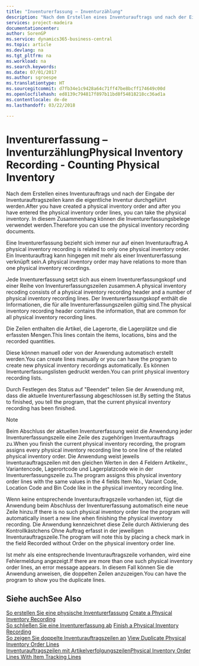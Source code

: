 ```yaml
---
title: "Inventurerfassung – Inventurzählung"
description: "Nach dem Erstellen eines Inventurauftrags und nach der Eingabe der Inventurauftragszeilen kann die eigentliche Inventur durchgeführt werden. In diesem Zusammenhang können die Inventurerfassungsbelege verwendet werden."
services: project-madeira
documentationcenter: 
author: SorenGP
ms.service: dynamics365-business-central
ms.topic: article
ms.devlang: na
ms.tgt_pltfrm: na
ms.workload: na
ms.search.keywords: 
ms.date: 07/01/2017
ms.author: sgroespe
ms.translationtype: HT
ms.sourcegitcommit: d7fb34e1c9428a64c71ff47be8bcff174649c00d
ms.openlocfilehash: ed8139c794817f897b11bd8f54818218cc36ad1a
ms.contentlocale: de-de
ms.lasthandoff: 03/22/2018

---
```

# <a name="physical-inventory-recording---counting-physical-inventory"></a><span data-ttu-id="090e7-104">Inventurerfassung – Inventurzählung</span><span class="sxs-lookup"><span data-stu-id="090e7-104">Physical Inventory Recording - Counting Physical Inventory</span></span>
<span data-ttu-id="090e7-105">Nach dem Erstellen eines Inventurauftrags und nach der Eingabe der Inventurauftragszeilen kann die eigentliche Inventur durchgeführt werden.</span><span class="sxs-lookup"><span data-stu-id="090e7-105">After you have created a physical inventory order and after you have entered the physical inventory order lines, you can take the physical inventory.</span></span> <span data-ttu-id="090e7-106">In diesem Zusammenhang können die Inventurerfassungsbelege verwendet werden.</span><span class="sxs-lookup"><span data-stu-id="090e7-106">Therefore you can use the physical inventory recording documents.</span></span>  

<span data-ttu-id="090e7-107">Eine Inventurerfassung bezieht sich immer nur auf einen Inventurauftrag.</span><span class="sxs-lookup"><span data-stu-id="090e7-107">A physical inventory recording is related to only one physical inventory order.</span></span> <span data-ttu-id="090e7-108">Ein Inventurauftrag kann hingegen mit mehr als einer Inventurerfassung verknüpft sein.</span><span class="sxs-lookup"><span data-stu-id="090e7-108">A physical inventory order may have relations to more than one physical inventory recordings.</span></span>  

<span data-ttu-id="090e7-109">Jede Inventurerfassung setzt sich aus einem Inventurerfassungskopf und einer Reihe von Inventurerfassungszeilen zusammen.</span><span class="sxs-lookup"><span data-stu-id="090e7-109">A physical inventory recoding consists of a physical inventory recording header and a number of physical inventory recording lines.</span></span> <span data-ttu-id="090e7-110">Der Inventurerfassungskopf enthält die Informationen, die für alle Inventurerfassungszeilen gültig sind.</span><span class="sxs-lookup"><span data-stu-id="090e7-110">The physical inventory recording header contains the information, that are common for all physical inventory recording lines.</span></span>  

<span data-ttu-id="090e7-111">Die Zeilen enthalten die Artikel, die Lagerorte, die Lagerplätze und die erfassten Mengen.</span><span class="sxs-lookup"><span data-stu-id="090e7-111">This lines contain the items, locations, bins and the recorded quantities.</span></span>  

<span data-ttu-id="090e7-112">Diese können manuell oder von der Anwendung automatisch erstellt werden.</span><span class="sxs-lookup"><span data-stu-id="090e7-112">You can create lines manually or you can have the program to create new physical inventory recordings automatically.</span></span> <span data-ttu-id="090e7-113">Es können Inventurerfassungslisten gedruckt werden.</span><span class="sxs-lookup"><span data-stu-id="090e7-113">You can print physical inventory recording lists.</span></span>  

<span data-ttu-id="090e7-114">Durch Festlegen des Status auf "Beendet" teilen Sie der Anwendung mit, dass die aktuelle Inventurerfassung abgeschlossen ist.</span><span class="sxs-lookup"><span data-stu-id="090e7-114">By setting the Status to finished, you tell the program, that the current physical inventory recording has been finished.</span></span>  

> [!NOTE]  
>  <span data-ttu-id="090e7-115">Beim Abschluss der aktuellen Inventurerfassung weist die Anwendung jeder Inventurerfassungszeile eine Zeile des zugehörigen Inventurauftrags zu.</span><span class="sxs-lookup"><span data-stu-id="090e7-115">When you finish the current physical inventory recording, the program assigns every physical inventory recording line to one line of the related physical inventory order.</span></span> <span data-ttu-id="090e7-116">Die Anwendung weist jeweils Inventurauftragszeilen mit den gleichen Werten in den 4 Feldern  Artikelnr.,  Variantencode,  Lagerortcode und  Lagerplatzcode wie in der Inventurerfassungszeile zu.</span><span class="sxs-lookup"><span data-stu-id="090e7-116">The program assigns this physical inventory order lines with the same values in the 4 fields Item No., Variant Code, Location Code and Bin Code like in the physical inventory recording line.</span></span>  
>   
>  <span data-ttu-id="090e7-117">Wenn keine entsprechende Inventurauftragszeile vorhanden ist, fügt die Anwendung beim Abschluss der Inventurerfassung automatisch eine neue Zeile hinzu.</span><span class="sxs-lookup"><span data-stu-id="090e7-117">If there is no such physical inventory order line the program will automatically insert a new line when finishing the physical inventory recording.</span></span> <span data-ttu-id="090e7-118">Die Anwendung kennzeichnet diese Zeile durch Aktivierung des Kontrollkästchens Ohne Auftrag erfasst in der jeweiligen Inventurauftragszeile.</span><span class="sxs-lookup"><span data-stu-id="090e7-118">The program will note this by placing a check mark in the field Recorded without Order on the physical inventory order line.</span></span>  
>   
>  <span data-ttu-id="090e7-119">Ist mehr als eine entsprechende Inventurauftragszeile vorhanden, wird eine Fehlermeldung angezeigt.</span><span class="sxs-lookup"><span data-stu-id="090e7-119">If there are more than one such physical inventory order lines, an error message appears.</span></span> <span data-ttu-id="090e7-120">In diesem Fall können Sie die Anwendung anweisen, die doppelten Zeilen anzuzeigen.</span><span class="sxs-lookup"><span data-stu-id="090e7-120">You can have the program to show you the duplicate lines.</span></span>  

## <a name="see-also"></a><span data-ttu-id="090e7-121">Siehe auch</span><span class="sxs-lookup"><span data-stu-id="090e7-121">See Also</span></span>  
 <span data-ttu-id="090e7-122">[So erstellen Sie eine physische Inventurerfassung](how-to-create-a-physical-inventory-recording.md) </span><span class="sxs-lookup"><span data-stu-id="090e7-122">[Create a Physical Inventory Recording](how-to-create-a-physical-inventory-recording.md) </span></span>  
 <span data-ttu-id="090e7-123">[So schließen Sie eine Inventurerfassung ab](how-to-finish-a-physical-inventory-recording.md) </span><span class="sxs-lookup"><span data-stu-id="090e7-123">[Finish a Physical Inventory Recording](how-to-finish-a-physical-inventory-recording.md) </span></span>  
 <span data-ttu-id="090e7-124">[So zeigen Sie doppelte Inventurauftragszeilen an](how-to-view-duplicate-physical-inventory-order-lines.md) </span><span class="sxs-lookup"><span data-stu-id="090e7-124">[View Duplicate Physical Inventory Order Lines](how-to-view-duplicate-physical-inventory-order-lines.md) </span></span>  
 [<span data-ttu-id="090e7-125">Inventurauftragszeilen mit Artikelverfolgungszeilen</span><span class="sxs-lookup"><span data-stu-id="090e7-125">Physical Inventory Order Lines With Item Tracking Lines</span></span>](physical-inventory-order-lines-with-item-tracking-lines.md)

